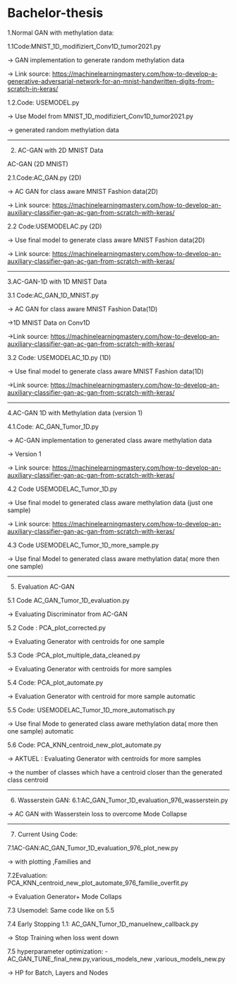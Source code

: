 # Bachelor-thesis
1.Normal GAN with methylation data:

1.1Code:MNIST_1D_modifiziert_Conv1D_tumor2021.py


-> GAN implementation to generate random methylation data


-> Link source: https://machinelearningmastery.com/how-to-develop-a-generative-adversarial-network-for-an-mnist-handwritten-digits-from-scratch-in-keras/

1.2.Code: USEMODEL.py


-> Use Model from MNIST_1D_modifiziert_Conv1D_tumor2021.py


-> generated random methylation data
____________________________________________________________________________________
2. AC-GAN with 2D MNIST Data


AC-GAN (2D MNIST)

2.1.Code:AC_GAN.py (2D)

-> AC GAN for class aware  MNIST Fashion data(2D)

-> Link source: https://machinelearningmastery.com/how-to-develop-an-auxiliary-classifier-gan-ac-gan-from-scratch-with-keras/



2.2 Code:USEMODELAC.py (2D)


-> Use final model to generate class aware MNIST Fashion data(2D)

-> Link source: https://machinelearningmastery.com/how-to-develop-an-auxiliary-classifier-gan-ac-gan-from-scratch-with-keras/


_____________________________________________________________________________________
3.AC-GAN-1D with 1D MNIST Data

3.1 Code:AC_GAN_1D_MNIST.py


-> AC GAN for class aware MNIST Fashion Data(1D)

->1D MNIST Data on Conv1D


->Link source: https://machinelearningmastery.com/how-to-develop-an-auxiliary-classifier-gan-ac-gan-from-scratch-with-keras/

3.2 Code: USEMODELAC_1D.py (1D)

-> Use final model to generate class aware MNIST Fashion data(1D)

->Link source: https://machinelearningmastery.com/how-to-develop-an-auxiliary-classifier-gan-ac-gan-from-scratch-with-keras/

_____________________________________________________________________________________

4.AC-GAN 1D with Methylation data (version 1)

4.1.Code: AC_GAN_Tumor_1D.py

-> AC-GAN implementation to generated class aware methylation data

-> Version 1

-> Link source: https://machinelearningmastery.com/how-to-develop-an-auxiliary-classifier-gan-ac-gan-from-scratch-with-keras/

4.2 Code USEMODELAC_Tumor_1D.py

-> Use final model to generated class aware methylation data (just one sample)


-> Link source: https://machinelearningmastery.com/how-to-develop-an-auxiliary-classifier-gan-ac-gan-from-scratch-with-keras/

4.3 Code USEMODELAC_Tumor_1D_more_sample.py


-> Use final Model to generated class aware methylation data( more then one sample)

_____________________________________________________________________________________

5. Evaluation AC-GAN 

5.1 Code AC_GAN_Tumor_1D_evaluation.py


-> Evaluating  Discriminator from AC-GAN 

5.2 Code : PCA_plot_corrected.py


-> Evaluating Generator with centroids for one sample

5.3 Code :PCA_plot_multiple_data_cleaned.py 


-> Evaluating Generator with centroids for more samples

5.4 Code: PCA_plot_automate.py


-> Evaluation Generator with centroid for more sample automatic

5.5 Code: USEMODELAC_Tumor_1D_more_automatisch.py


-> Use final Mode to generated class aware methylation data( more then one sample) automatic

5.6 Code: PCA_KNN_centroid_new_plot_automate.py

-> AKTUEL : Evaluating Generator with centroids for more samples

-> the number of classes which have a centroid closer than the generated class centroid 

_______________________________________________________________________________________

6. Wasserstein GAN:
6.1:AC_GAN_Tumor_1D_evaluation_976_wasserstein.py

-> AC GAN with Wasserstein loss to overcome  Mode Collapse


________________________________________________________________________________________


7. Current Using Code:

7.1AC-GAN:AC_GAN_Tumor_1D_evaluation_976_plot_new.py


-> with plotting ,Families and

7.2Evaluation: PCA_KNN_centroid_new_plot_automate_976_familie_overfit.py


-> Evaluation Generator+ Mode Collaps 

7.3 Usemodel: Same code like on 5.5

7.4 Early Stopping 1.1: AC_GAN_Tumor_1D_manuelnew_callback.py 


-> Stop Training when loss went down

7.5 hyperparameter optimization: - AC_GAN_TUNE_final_new.py,various_models_new ,various_models_new.py
                                  

->  HP for Batch, Layers and Nodes





